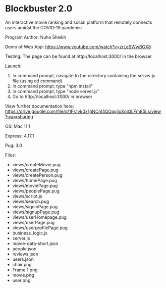 # Blockbuster 2.0 
An interactive movie ranking and social platform that remotely connects users amidst the COVID-19 pandemic 

Program Author: Nuha Sheikh 

Demo of Web App: https://www.youtube.com/watch?v=zrLeSWwBGX8

Testing: The page can be found at http://localhost:3000/ in the browser 

Launch:
1. In command prompt, navigate to the directory containing the server.js file (using cd command) 
2. In command prompt, type "npm install" 
3. In command prompt, type "node server.js"
4. Go to http://localhost:3000/ in browser 

View further documentation here: https://drive.google.com/file/d/1Fs1yk0x1gNCnI4QOagiIoXoiQLFm85Ls/view?usp=sharing

OS: Mac 11.1

Express: 4.17.1

Pug: 3.0 

Files:
- views/createMovie.pug
- views/createPage.pug
- views/createPerson.pug
- views/homePage.pug
- views/moviePage.pug
- views/peoplePage.pug
- views/script.js
- views/search.pug
- views/signinPage.pug
- views/signupPage.pug
- views/userHomepage.pug
- views/userPage.pug
- views/userprofilePage.pug
- business_logic.js
- server.js
- movie-data-short.json
- people.json
- reviews.json
- users.json
- chair.png
- Frame 1.png 
- movie.png 
- user.png
